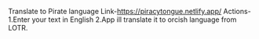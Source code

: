 Translate to Pirate language
Link-https://piracytongue.netlify.app/
Actions-
1.Enter your text in English
2.App ill translate it to orcish language from LOTR.

